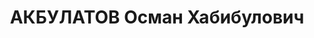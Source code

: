 ---
title: АКБУЛАТОВ Осман Хабибулович
description: "Род. в 1900, Московская обл., Касимовский р-н, с. Болотце. Проживал:\
  \ Ярославская обл., г. Ярославль, пер. Малый, 10. Трест Маслопром, Техник-строитель\
  \ \n  Арестован 02.07.1937. Обв. по ст. 58-8, 58-11 УК РСФСР. Приговор: ВК ВС СССР,\
  \ 08.12.1937 – ВМН. Расстрелян 28.12.1937. \n  Реабилитирован ВК ВС СССР 26.09.1957"
---